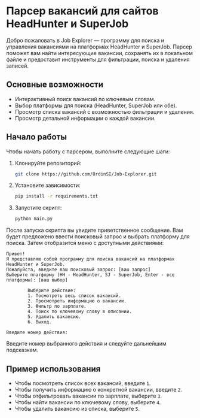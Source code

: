 # Парсер вакансий для сайтов HeadHunter и SuperJob

Добро пожаловать в Job Explorer — программу для поиска и управления вакансиями на платформах HeadHunter и SuperJob. Парсер поможет вам найти интересующие вакансии, сохранять их в локальном файле и предоставит инструменты для фильтрации, поиска и удаления записей.

## Основные возможности

- Интерактивный поиск вакансий по ключевым словам.
- Выбор платформы для поиска (HeadHunter, SuperJob или обе).
- Просмотр списка вакансий с возможностью фильтрации и удаления.
- Просмотр детальной информации о каждой вакансии.

## Начало работы

Чтобы начать работу с парсером, выполните следующие шаги:

1. Клонируйте репозиторий:
   ```bash
   git clone https://github.com/OrdinSI/Job-Explorer.git
   ```
2. Установите зависимости:
   ```bash
   pip install -r requirements.txt
   ```
3. Запустите скрипт:
   ```bash
   python main.py
   ```

После запуска скрипта вы увидите приветственное сообщение. Вам будет предложено ввести поисковый запрос и выбрать платформу для поиска. Затем отобразится меню с доступными действиями:

```
Привет!
Я представляю собой программу для поиска вакансий на платформах HeadHunter и SuperJob.
Пожалуйста, введите ваш поисковый запрос: [ваш запрос]
Выберите платформу (HH - HeadHunter, SJ - SuperJob, Enter - все платформы): [ваш выбор]

        Выберите действие:
        1. Посмотреть весь список вакансий.
        2. Просмотреть информацию о вакансии.
        3. Фильтр по зарплате.
        4. Поиск по ключевому слову в описании.
        5. Удалить вакансию.
        6. Выход.
        
Введите номер действия:
```

Введите номер выбранного действия и следуйте дальнейшим подсказкам.

## Пример использования

- Чтобы посмотреть список всех вакансий, введите `1`.
- Чтобы получить информацию о конкретной вакансии, введите `2`.
- Чтобы отфильтровать вакансии по зарплате, выберите `3`.
- Чтобы найти вакансии по ключевому слову, выберите `4`.
- Чтобы удалить вакансию из списка, выберите `5`.

